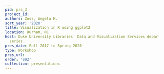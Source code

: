 ```yaml
---
pid: prs_3
project_id: 
authors: Zoss, Angela M.
sort_year: '2020'
title: Visualization in R using ggplot2
location: Durham, NC
host: Duke University Libraries’ Data and Visualization Services department workshop
  series
pres_date: Fall 2017 to Spring 2020
type: Workshop
pres_url: 
order: '002'
collection: presentations
---
```

